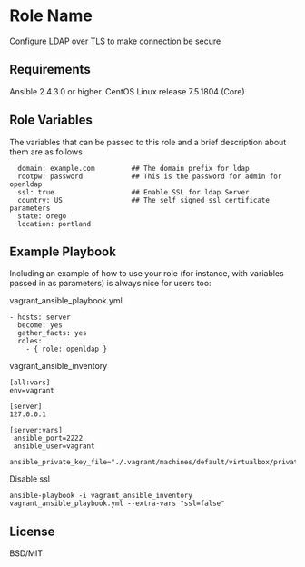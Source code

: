 Role Name
=========

Configure LDAP over TLS to make connection be secure

Requirements
------------

Ansible 2.4.3.0 or higher.
CentOS Linux release 7.5.1804 (Core)


Role Variables
--------------

The variables that can be passed to this role and a brief description about them are as follows

```
  domain: example.com         ## The domain prefix for ldap
  rootpw: password            ## This is the password for admin for openldap
  ssl: true                   ## Enable SSL for ldap Server
  country: US                 ## The self signed ssl certificate parameters
  state: orego
  location: portland
```


Example Playbook
----------------

Including an example of how to use your role (for instance, with variables passed in as parameters) is always nice for users too:

vagrant_ansible_playbook.yml

```
- hosts: server
  become: yes
  gather_facts: yes
  roles:
    - { role: openldap }
```

vagrant_ansible_inventory

```
[all:vars]
env=vagrant

[server]
127.0.0.1

[server:vars]
 ansible_port=2222
 ansible_user=vagrant
 ansible_private_key_file="./.vagrant/machines/default/virtualbox/private_key"
```

Disable ssl

```
ansible-playbook -i vagrant_ansible_inventory vagrant_ansible_playbook.yml --extra-vars "ssl=false"
```

License
-------

BSD/MIT
